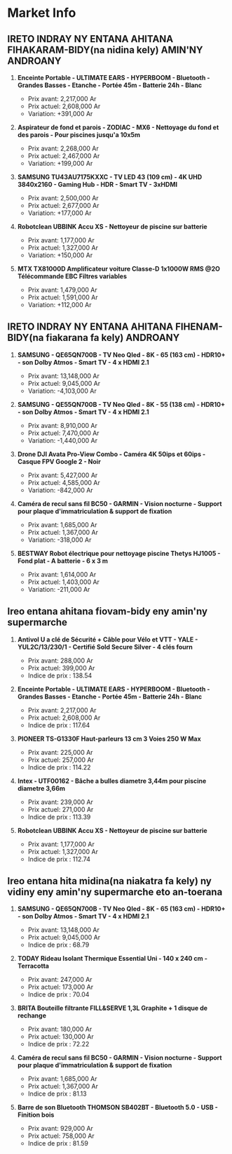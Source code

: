 # Market Info

## IRETO INDRAY NY ENTANA AHITANA FIHAKARAM-BIDY(na nidina kely) AMIN'NY ANDROANY

1. **Enceinte Portable - ULTIMATE EARS - HYPERBOOM - Bluetooth - Grandes Basses - Etanche - Portée 45m - Batterie 24h - Blanc**
   - Prix avant: 2,217,000 Ar
   - Prix actuel: 2,608,000 Ar
   - Variation: +391,000 Ar

2. **Aspirateur de fond et parois - ZODIAC - MX6 - Nettoyage du fond et des parois - Pour piscines jusqu'a 10x5m**
   - Prix avant: 2,268,000 Ar
   - Prix actuel: 2,467,000 Ar
   - Variation: +199,000 Ar

3. **SAMSUNG TU43AU7175KXXC - TV LED 43 (109 cm) - 4K UHD 3840x2160 - Gaming Hub - HDR - Smart TV - 3xHDMI**
   - Prix avant: 2,500,000 Ar
   - Prix actuel: 2,677,000 Ar
   - Variation: +177,000 Ar

4. **Robotclean UBBINK Accu XS - Nettoyeur de piscine sur batterie**
   - Prix avant: 1,177,000 Ar
   - Prix actuel: 1,327,000 Ar
   - Variation: +150,000 Ar

5. **MTX TX81000D Amplificateur voiture Classe-D 1x1000W RMS @2O Télécommande EBC Filtres variables**
   - Prix avant: 1,479,000 Ar
   - Prix actuel: 1,591,000 Ar
   - Variation: +112,000 Ar

## IRETO INDRAY NY ENTANA AHITANA FIHENAM-BIDY(na fiakarana fa kely) ANDROANY

1. **SAMSUNG - QE65QN700B - TV Neo Qled - 8K - 65 (163 cm) - HDR10+ - son Dolby Atmos - Smart TV - 4 x HDMI 2.1**
   - Prix avant: 13,148,000 Ar
   - Prix actuel: 9,045,000 Ar
   - Variation: -4,103,000 Ar

2. **SAMSUNG - QE55QN700B - TV Neo Qled - 8K - 55 (138 cm) - HDR10+ - son Dolby Atmos - Smart TV - 4 x HDMI 2.1**
   - Prix avant: 8,910,000 Ar
   - Prix actuel: 7,470,000 Ar
   - Variation: -1,440,000 Ar

3. **Drone DJI Avata Pro-View Combo - Caméra 4K 50ips et 60ips - Casque FPV Google 2 - Noir**
   - Prix avant: 5,427,000 Ar
   - Prix actuel: 4,585,000 Ar
   - Variation: -842,000 Ar

4. **Caméra de recul sans fil BC50 - GARMIN - Vision nocturne - Support pour plaque d'immatriculation & support de fixation**
   - Prix avant: 1,685,000 Ar
   - Prix actuel: 1,367,000 Ar
   - Variation: -318,000 Ar

5. **BESTWAY Robot électrique pour nettoyage piscine Thetys HJ1005 - Fond plat - A batterie - 6 x 3 m**
   - Prix avant: 1,614,000 Ar
   - Prix actuel: 1,403,000 Ar
   - Variation: -211,000 Ar

## Ireo entana ahitana fiovam-bidy eny amin'ny supermarche

1. **Antivol U a clé de Sécurité + Câble pour Vélo et VTT - YALE - YUL2C/13/230/1 - Certifié Sold Secure Silver - 4 clés fourn**
   - Prix avant: 288,000 Ar
   - Prix actuel: 399,000 Ar
   - Indice de prix : 138.54

2. **Enceinte Portable - ULTIMATE EARS - HYPERBOOM - Bluetooth - Grandes Basses - Etanche - Portée 45m - Batterie 24h - Blanc**
   - Prix avant: 2,217,000 Ar
   - Prix actuel: 2,608,000 Ar
   - Indice de prix : 117.64

3. **PIONEER TS-G1330F Haut-parleurs 13 cm 3 Voies 250 W Max**
   - Prix avant: 225,000 Ar
   - Prix actuel: 257,000 Ar
   - Indice de prix : 114.22

4. **Intex - UTF00162 - Bâche a bulles diametre 3,44m pour piscine diametre 3,66m**
   - Prix avant: 239,000 Ar
   - Prix actuel: 271,000 Ar
   - Indice de prix : 113.39

5. **Robotclean UBBINK Accu XS - Nettoyeur de piscine sur batterie**
   - Prix avant: 1,177,000 Ar
   - Prix actuel: 1,327,000 Ar
   - Indice de prix : 112.74

## Ireo entana hita midina(na niakatra fa kely) ny vidiny eny amin'ny supermarche eto an-toerana

1. **SAMSUNG - QE65QN700B - TV Neo Qled - 8K - 65 (163 cm) - HDR10+ - son Dolby Atmos - Smart TV - 4 x HDMI 2.1**
   - Prix avant: 13,148,000 Ar
   - Prix actuel: 9,045,000 Ar
   - Indice de prix : 68.79

2. **TODAY Rideau Isolant Thermique Essential Uni - 140 x 240 cm - Terracotta**
   - Prix avant: 247,000 Ar
   - Prix actuel: 173,000 Ar
   - Indice de prix : 70.04

3. **BRITA Bouteille filtrante FILL&SERVE 1,3L Graphite + 1 disque de rechange**
   - Prix avant: 180,000 Ar
   - Prix actuel: 130,000 Ar
   - Indice de prix : 72.22

4. **Caméra de recul sans fil BC50 - GARMIN - Vision nocturne - Support pour plaque d'immatriculation & support de fixation**
   - Prix avant: 1,685,000 Ar
   - Prix actuel: 1,367,000 Ar
   - Indice de prix : 81.13

5. **Barre de son Bluetooth THOMSON SB402BT - Bluetooth 5.0 - USB - Finition bois**
   - Prix avant: 929,000 Ar
   - Prix actuel: 758,000 Ar
   - Indice de prix : 81.59


